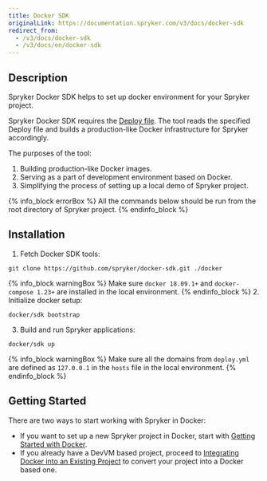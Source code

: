 ```yaml
---
title: Docker SDK
originalLink: https://documentation.spryker.com/v3/docs/docker-sdk
redirect_from:
  - /v3/docs/docker-sdk
  - /v3/docs/en/docker-sdk
---
```


## Description

Spryker Docker SDK helps to set up docker environment for your Spryker project.

Spryker Docker SDK requires the [Deploy file](/docs/scos/dev/developer-guides/201907.0/installation/spryker-in-docker/docker-sdk/deploy-file-reference-1.0.html). The tool reads the specified Deploy file and builds a production-like Docker infrastructure for Spryker accordingly.

The purposes of the tool:

1. Building production-like Docker images.
2. Serving as a part of development environment based on Docker.
3. Simplifying the process of setting up a local demo of Spryker project.

{% info_block errorBox %}
All the commands below should be run from the root directory of Spryker project.
{% endinfo_block %}

## Installation

1. Fetch Docker SDK tools:
```shell
git clone https://github.com/spryker/docker-sdk.git ./docker
```
{% info_block warningBox %}
Make sure `docker 18.09.1+` and `docker-compose 1.23+` are installed in the local environment.
{% endinfo_block %}
2. Initialize docker setup:
 ```shell
docker/sdk bootstrap
```
3. Build and run Spryker applications:
```shell
docker/sdk up
```
{% info_block warningBox %}
Make sure all the domains from `deploy.yml` are defined as `127.0.0.1` in the `hosts` file in the local environment.
{% endinfo_block %}

## Getting Started

There are two ways to start working with Spryker in Docker:

* If you want to set up a new Spryker project in Docker, start with [Getting Started with Docker](/docs/scos/dev/developer-guides/201907.0/installation/spryker-in-docker/getting-started-with-docker.html).
* If you already have a DevVM based project, proceed to [Integrating Docker into an Existing Project](/docs/scos/dev/developer-guides/201907.0/installation/spryker-in-docker/integrating-docker-into-an-existing-project.html) to convert your project into a Docker based one.

<!-- Last review date: Aug 06, 2019by Mike Kalinin, Andrii Tserkovnyi -->

